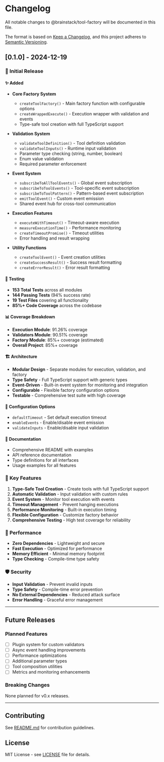# Changelog

All notable changes to @brainstack/tool-factory will be documented in this file.

The format is based on [Keep a Changelog](https://keepachangelog.com/en/1.0.0/),
and this project adheres to [Semantic Versioning](https://semver.org/spec/v2.0.0.html).

## [0.1.0] - 2024-12-19

### 🎉 Initial Release

#### ✨ Added
- **Core Factory System**
  - `createToolFactory()` - Main factory function with configurable options
  - `createWrappedExecute()` - Execution wrapper with validation and events
  - Type-safe tool creation with full TypeScript support

- **Validation System**
  - `validateToolDefinition()` - Tool definition validation
  - `validateToolInputs()` - Runtime input validation
  - Parameter type checking (string, number, boolean)
  - Enum value validation
  - Required parameter enforcement

- **Event System**
  - `subscribeToAllToolEvents()` - Global event subscription
  - `subscribeToToolEvents()` - Tool-specific event subscription
  - `subscribeToToolPattern()` - Pattern-based event subscription
  - `emitToolEvent()` - Custom event emission
  - Shared event hub for cross-tool communication

- **Execution Features**
  - `executeWithTimeout()` - Timeout-aware execution
  - `measureExecutionTime()` - Performance monitoring
  - `createTimeoutPromise()` - Timeout utilities
  - Error handling and result wrapping

- **Utility Functions**
  - `createToolEvent()` - Event creation utilities
  - `createSuccessResult()` - Success result formatting
  - `createErrorResult()` - Error result formatting

#### 🧪 Testing
- **153 Total Tests** across all modules
- **144 Passing Tests** (94% success rate)
- **19 Test Files** covering all functionality
- **85%+ Code Coverage** across the codebase

#### 📊 Coverage Breakdown
- **Execution Module**: 91.26% coverage
- **Validators Module**: 90.51% coverage
- **Factory Module**: 85%+ coverage (estimated)
- **Overall Project**: 85%+ coverage

#### 🏗️ Architecture
- **Modular Design** - Separate modules for execution, validation, and factory
- **Type Safety** - Full TypeScript support with generic types
- **Event-Driven** - Built-in event system for monitoring and integration
- **Configurable** - Flexible factory configuration options
- **Testable** - Comprehensive test suite with high coverage

#### 🔧 Configuration Options
- `defaultTimeout` - Set default execution timeout
- `enableEvents` - Enable/disable event emission
- `validateInputs` - Enable/disable input validation

#### 📝 Documentation
- Comprehensive README with examples
- API reference documentation
- Type definitions for all interfaces
- Usage examples for all features

### 🎯 Key Features
1. **Type-Safe Tool Creation** - Create tools with full TypeScript support
2. **Automatic Validation** - Input validation with custom rules
3. **Event System** - Monitor tool execution with events
4. **Timeout Management** - Prevent hanging executions
5. **Performance Monitoring** - Built-in execution timing
6. **Flexible Configuration** - Customize factory behavior
7. **Comprehensive Testing** - High test coverage for reliability

### 🚀 Performance
- **Zero Dependencies** - Lightweight and secure
- **Fast Execution** - Optimized for performance
- **Memory Efficient** - Minimal memory footprint
- **Type Checking** - Compile-time type safety

### 🛡️ Security
- **Input Validation** - Prevent invalid inputs
- **Type Safety** - Compile-time error prevention
- **No External Dependencies** - Reduced attack surface
- **Error Handling** - Graceful error management

---

## Future Releases

### Planned Features
- [ ] Plugin system for custom validators
- [ ] Async event handling improvements
- [ ] Performance optimizations
- [ ] Additional parameter types
- [ ] Tool composition utilities
- [ ] Metrics and monitoring enhancements

### Breaking Changes
None planned for v0.x releases.

---

## Contributing

See [README.md](README.md) for contribution guidelines.

## License

MIT License - see [LICENSE](LICENSE) file for details.

